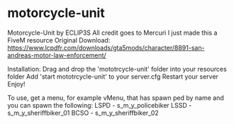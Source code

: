 # motorcycle-unit
Motorcycle-Unit by ECLIP3S
All credit goes to Mercuri I just made this a FiveM resource
Original Download: https://www.lcpdfr.com/downloads/gta5mods/character/8891-san-andreas-motor-law-enforcement/

Installation: Drag and drop the 'mototrcycle-unit' folder into your resources folder
Add 'start mototrcycle-unit' to your server.cfg 
Restart your server 
Enjoy!

To use, get a menu, for example vMenu, that has spawn ped by name and you can spawn the following:
LSPD - s_m_y_policebiker
LSSD - s_m_y_sheriffbiker_01
BCSO - s_m_y_sheriffbiker_02
